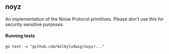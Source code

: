 ## noyz

An implementation of the Noise Protocol primitives. Please don't use this for security sensitive purposes.

#### Running tests

`go test -v "github.com/kelbyludwig/noyz/..."`

